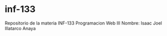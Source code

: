 # inf-133
Repositorio de la materia INF-133 Programacion Web III
Nombre: Isaac Joel Illatarco Anaya 
